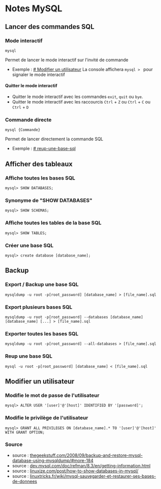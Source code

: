 # Notes MySQL
## Lancer des commandes SQL
### Mode interactif
```
mysql
```
Permet de lancer le mode interactif sur l'invité de commande
- Exemple : [# Modifier un utilisateur](#Modifier-un-utilisateur)
La console affichera `mysql > ` pour signaler le mode interactif

#### Quitter le mode interactif
- Quitter le mode interactif avec les commandes `exit`, `quit` ou `bye`.
- Quitter le mode interactif avec les raccourcis `Ctrl` + `Z` ou `Ctrl` + `C` ou `Ctrl` + `D`

### Commande directe
```
mysql {Commande}
```
Permet de lancer directement la commande SQL
- Exemple : [# reup-une-base-sql](#reup-une-base-sql)

## Afficher des tableaux
### Affiche toutes les bases SQL
```
mysql> SHOW DATABASES;
```

### Synonyme de "SHOW DATABASES"
```
mysql> SHOW SCHEMAS;
```

### Affiche toutes les tables de la base SQL
```
mysql> SHOW TABLES;
```

### Créer une base SQL
```
mysql> create database [database_name];
```

## Backup
### Export / Backup une base SQL
```
mysqldump -u root -p[root_password] [database_name] > [file_name].sql
```

### Export plusieurs bases SQL
```
mysqldump -u root -p[root_password] --databases [database_name] [database_name] [...] > [file_name].sql
```

### Exporter toutes les bases SQL
```
mysqldump -u root -p[root_password] --all-databases > [file_name].sql
```

### Reup une base SQL
```
mysql -u root -p[root_password] [database_name] < [file_name].sql
```

## Modifier un utilisateur
### Modifie le mot de passe de l'utilisateur
```
mysql> ALTER USER '[user]'@'[host]' IDENTIFIED BY '[password]';
```

### Modifie le privilège de l'utilisateur
```
mysql> GRANT ALL PRIVILEGES ON [database_name].* TO '[user]'@'[host]' WITH GRANT OPTION;
```

### Source
- source : [thegeekstuff.com/2008/09/backup-and-restore-mysql-database-using-mysqldump/#more-184](https://www.thegeekstuff.com/2008/09/backup-and-restore-mysql-database-using-mysqldump/#more-184)
- source : [dev.mysql.com/doc/refman/8.3/en/getting-information.html](https://dev.mysql.com/doc/refman/8.3/en/getting-information.html)
- source : [linuxize.com/post/how-to-show-databases-in-mysql/](https://linuxize.com/post/how-to-show-databases-in-mysql/)
- source : [linuxtricks.fr/wiki/mysql-sauvegarder-et-restaurer-ses-bases-de-donnees](https://www.linuxtricks.fr/wiki/mysql-sauvegarder-et-restaurer-ses-bases-de-donnees)
